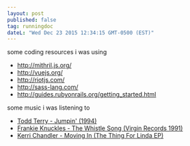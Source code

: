 ```yaml
---
layout: post
published: false
tag: runningdoc
dateL: "Wed Dec 23 2015 12:34:15 GMT-0500 (EST)"
---
```



some coding resources i was using

- <http://mithril.js.org/>
- <http://vuejs.org/>
- <http://riotjs.com/>
- <http://sass-lang.com/>
- <http://guides.rubyonrails.org/getting_started.html>

some music i was listening to

- [Todd Terry - Jumpin' (1994)](https://www.youtube.com/watch?v=wVf9T0H6mL8)
- [Frankie Knuckles - The Whistle Song (Virgin Records 1991)](https://www.youtube.com/watch?v=QIdimVDuSEU)
- [Kerri Chandler - Moving In (The Thing For Linda EP)](https://www.youtube.com/watch?v=yUSgnQgO4Ds)

